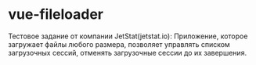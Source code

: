 # vue-fileloader
Тестовое задание от компании JetStat(jetstat.io):
Приложение, которое загружает файлы любого размера, позволяет управлять списком загрузочных сессий, отменять загрузочные сессии до их завершения.
